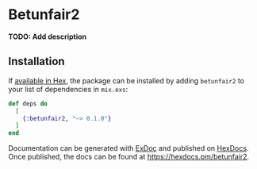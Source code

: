 # Betunfair2

**TODO: Add description**

## Installation

If [available in Hex](https://hex.pm/docs/publish), the package can be installed
by adding `betunfair2` to your list of dependencies in `mix.exs`:

```elixir
def deps do
  [
    {:betunfair2, "~> 0.1.0"}
  ]
end
```

Documentation can be generated with [ExDoc](https://github.com/elixir-lang/ex_doc)
and published on [HexDocs](https://hexdocs.pm). Once published, the docs can
be found at <https://hexdocs.pm/betunfair2>.

